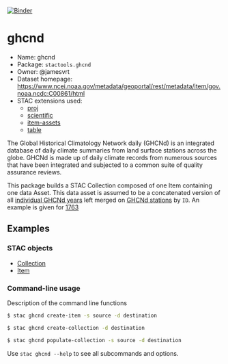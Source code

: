 [![Binder](https://mybinder.org/badge_logo.svg)](https://mybinder.org/v2/gh/stactools-packages/ghcnd/main?filepath=docs/installation_and_basic_usage.ipynb)

# ghcnd

- Name: ghcnd
- Package: `stactools.ghcnd`
- Owner: @jamesvrt
- Dataset homepage: https://www.ncei.noaa.gov/metadata/geoportal/rest/metadata/item/gov.noaa.ncdc:C00861/html
- STAC extensions used:
  - [proj](https://github.com/stac-extensions/projection/)
  - [scientific](https://github.com/stac-extensions/scientific/)
  - [item-assets](https://github.com/stac-extensions/item-assets/)
  - [table](https://github.com/TomAugspurger/table)

The Global Historical Climatology Network daily (GHCNd) is an integrated database of daily climate summaries from land surface stations across the globe. GHCNd is made up of daily climate records from numerous sources that have been integrated and subjected to a common suite of quality assurance reviews.

This package builds a STAC Collection composed of one Item containing one data Asset. This data asset is assumed to be a concatenated version of all [individual GHCNd years](https://www1.ncdc.noaa.gov/pub/data/ghcn/daily/by_year/) left merged on [GHCNd stations](https://www1.ncdc.noaa.gov/pub/data/ghcn/daily/ghcnd-stations.txt) by `ID`. An example is given for [1763](tests/data/1763-1764.csv)

## Examples

### STAC objects

- [Collection](examples/collection.json)
- [Item](examples/item/item.json)

### Command-line usage

Description of the command line functions

```bash
$ stac ghcnd create-item -s source -d destination

$ stac ghcnd create-collection -d destination

$ stac ghcnd populate-collection -s source -d destination
```

Use `stac ghcnd --help` to see all subcommands and options.
